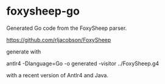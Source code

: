 # foxysheep-go
Generated Go code from the FoxySheep parser.

https://github.com/rljacobson/FoxySheep

generate with

antlr4 -Dlanguage=Go -o generated -visitor ../FoxySheep.g4

with a recent version of Antlr4 and Java.
